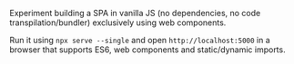 Experiment building a SPA in vanilla JS (no dependencies, no code transpilation/bundler)
exclusively using web components.

Run it using `npx serve --single` and open `http://localhost:5000` in a browser that supports ES6, web components and static/dynamic imports.
